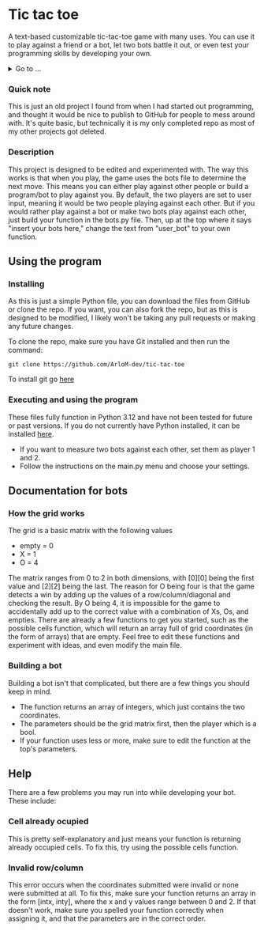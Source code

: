 # Tic tac toe

A text-based customizable tic-tac-toe game with many uses. You can use it to play against a friend or a bot,
let two bots battle it out, or even test your programming skills by developing your own.

<details>
  <summary> Go to ...</summary>
  <ul>
    <li><a href="#using-the-program">Using the program</a></li>
    <li><a href="#documentation-for-bots">Documentation for bots</a></li>
    <li><a href="#help">Help</a></li>
  </ul>
</details>

### Quick note

This is just an old project I found from when I had started out programming,
and thought it would be nice to publish to GitHub for people to mess around with. 
It's quite basic, but technically it is my only completed repo as most of my other projects got deleted.

### Description

This project is designed to be edited and experimented with.
The way this works is that when you play, the game uses the bots file to determine the next move.
This means you can either play against other people or build a program/bot to play against you.
By default, the two players are set to user input, meaning it would be two people playing against each other.
But if you would rather play against a bot or make two bots play against each other, just build your function in the bots.py file.
Then, up at the top where it says "insert your bots here," change the text from "user_bot" to your own function.

## Using the program

### Installing

As this is just a simple Python file, you can download the files from GitHub or clone the repo.
If you want, you can also fork the repo, but as this is designed to be modified,
I likely won't be taking any pull requests or making any future changes.

To clone the repo, make sure you have Git installed and then run the command:
```
git clone https://github.com/ArloM-dev/tic-tac-toe
```
To install git go [here](https://git-scm.com/downloads)

### Executing and using the program

These files fully function in Python 3.12 and have not been tested for future or past versions.
If you do not currently have Python installed, it can be installed [here](https://www.python.org/downloads/).

* If you want to measure two bots against each other, set them as player 1 and 2.
* Follow the instructions on the main.py menu and choose your settings.


## Documentation for bots

### How the grid works

The grid is a basic matrix with the following values
* empty = 0
* X = 1
* O = 4  <br/>

The matrix ranges from 0 to 2 in both dimensions, with [0][0] being the first value and [2][2] being the last.
The reason for O being four is that the game detects a win by adding up the values of a row/column/diagonal and checking the result.
By O being 4, it is impossible for the game to accidentally add up to the correct value with a combination of Xs, Os, and empties.
There are already a few functions to get you started, such as the possible cells function, which will return an array full of grid coordinates (in the form of arrays) that are empty.
Feel free to edit these functions and experiment with ideas, and even modify the main file.

### Building a bot

Building a bot isn't that complicated, but there are a few things you should keep in mind.

* The function returns an array of integers, which just contains the two coordinates.
* The parameters should be the grid matrix first, then the player which is a bool.
* If your function uses less or more, make sure to edit the function at the top's parameters.

## Help

There are a few problems you may run into while developing your bot. These include:

### Cell already ocupied

This is pretty self-explanatory and just means your function is returning already occupied cells. To fix this, try using the possible cells function.

### Invalid row/column

This error occurs when the coordinates submitted were invalid or none were submitted at all.
To fix this, make sure your function returns an array in the form [intx, inty], where the x and y values range between 0 and 2.
If that doesn't work, make sure you spelled your function correctly when assigning it, and that the parameters are in the correct order.
